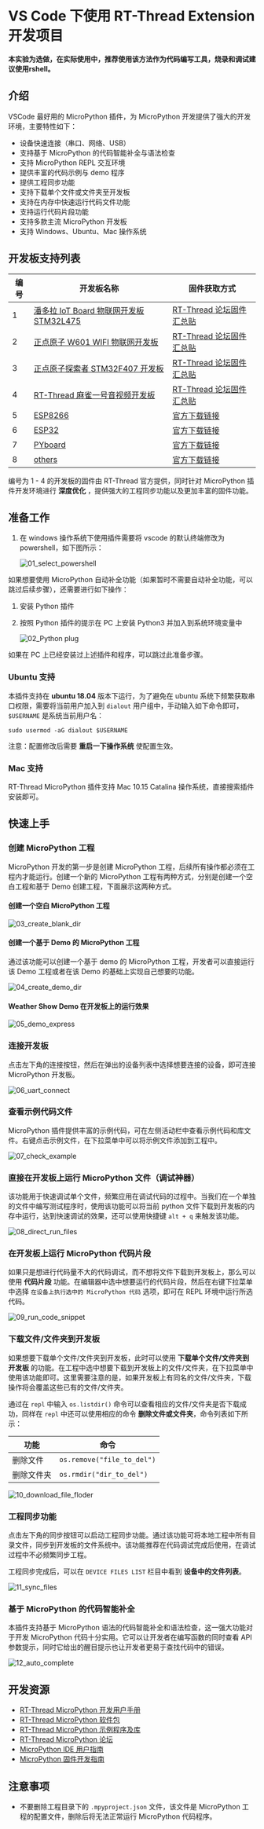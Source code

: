 # **VS Code 下使用 RT-Thread Extension 开发项目**

**本实验为选做，在实际使用中，推荐使用该方法作为代码编写工具，烧录和调试建议使用rshell。**

## 介绍

VSCode 最好用的 MicroPython 插件，为 MicroPython 开发提供了强大的开发环境，主要特性如下：

- 设备快速连接（串口、网络、USB）
- 支持基于 MicroPython 的代码智能补全与语法检查
- 支持 MicroPython REPL 交互环境
- 提供丰富的代码示例与 demo 程序
- 提供工程同步功能
- 支持下载单个文件或文件夹至开发板
- 支持在内存中快速运行代码文件功能
- 支持运行代码片段功能
- 支持多款主流 MicroPython 开发板
- 支持 Windows、Ubuntu、Mac 操作系统

## 开发板支持列表

| 编号 | 开发板名称                                                                                                                                              | 固件获取方式                                                                                                        |
| ---- | ------------------------------------------------------------------------------------------------------------------------------------------------------- | ------------------------------------------------------------------------------------------------------------------- |
| 1    | [潘多拉 IoT Board 物联网开发板 STM32L475](https://item.taobao.com/item.htm?spm=a1z10.5-c-s.w4002-18400369818.12.2ba47ea5PzJxZx&id=583843059625)         | [RT-Thread 论坛固件汇总贴](https://www.rt-thread.org/qa/forum.php?mod=viewthread&tid=12305&page=1&extra=#pid52954)  |
| 2    | [正点原子 W601 WIFI 物联网开发板](https://item.taobao.com/item.htm?spm=a230r.1.14.13.7c5b4a9bS2LYUD&id=602233847745&ns=1&abbucket=17#detail)            | [RT-Thread 论坛固件汇总贴 ](https://www.rt-thread.org/qa/forum.php?mod=viewthread&tid=12305&page=1&extra=#pid52954) |
| 3    | [正点原子探索者 STM32F407 开发板](https://item.taobao.com/item.htm?spm=a1z10.5-c-s.w4002-18400369818.18.569779dc0A3gkT&id=41855882779)                  | [RT-Thread 论坛固件汇总贴](https://www.rt-thread.org/qa/forum.php?mod=viewthread&tid=12305&page=1&extra=#pid52954)  |
| 4    | [RT-Thread 麻雀一号音视频开发板](https://item.taobao.com/item.htm?spm=a1z0k.7385961.1997985097.d4918997.42d74829w5rUfo&id=606684373403&_u=t2dmg8j26111) | [RT-Thread 论坛固件汇总贴](https://www.rt-thread.org/qa/forum.php?mod=viewthread&tid=12305&page=1&extra=#pid52954)  |
| 5    | [ESP8266](http://docs.micropython.org/en/latest/esp8266/quickref.html)                                                                                  | [官方下载链接](https://micropython.org/download#esp8266)                                                            |
| 6    | [ESP32](http://docs.micropython.org/en/latest/esp32/quickref.html)                                                                                      | [官方下载链接](https://micropython.org/download#esp32)                                                              |
| 7    | [PYboard](http://docs.micropython.org/en/latest/pyboard/quickref.html)                                                                                  | [官方下载链接](https://micropython.org/download#pyboard)                                                            |
| 8    | [others](https://micropython.org/download#other)                                                                                                        | [官方下载链接](https://micropython.org/download#other)                                                              |

编号为 1 - 4 的开发板的固件由 RT-Thread 官方提供，同时针对 MicroPython 插件开发环境进行 **深度优化** ，提供强大的工程同步功能以及更加丰富的固件功能。

## 准备工作

1. 在 windows 操作系统下使用插件需要将 vscode 的默认终端修改为 powershell，如下图所示：

   ![01_select_powershell](https://oss-club.rt-thread.org/uploads/20210508/35dbdbecd0c62d645f9a76bebce0920f.gif)

如果想要使用 MicroPython 自动补全功能（如果暂时不需要自动补全功能，可以跳过后续步骤），还需要进行如下操作：

1. 安装 Python 插件

2. 按照 Python 插件的提示在 PC 上安装 Python3 并加入到系统环境变量中

   ![02_Python plug](https://oss-club.rt-thread.org/uploads/20210508/333fdc4c024cc705ecc90783e377e353.png)

如果在 PC 上已经安装过上述插件和程序，可以跳过此准备步骤。

### Ubuntu 支持

本插件支持在 **ubuntu 18.04** 版本下运行，为了避免在 ubuntu 系统下频繁获取串口权限，需要将当前用户加入到 `dialout` 用户组中，手动输入如下命令即可，`$USERNAME` 是系统当前用户名：

```
sudo usermod -aG dialout $USERNAME
```

注意：配置修改后需要 **重启一下操作系统** 使配置生效。

### Mac 支持

RT-Thread MicroPython 插件支持 Mac 10.15 Catalina 操作系统，直接搜索插件安装即可。

## 快速上手

### 创建 MicroPython 工程

MicroPython 开发的第一步是创建 MicroPython 工程，后续所有操作都必须在工程内才能运行。创建一个新的 MicroPython 工程有两种方式，分别是创建一个空白工程和基于 Demo 创建工程，下面展示这两种方式。

#### 创建一个空白 MicroPython 工程

![03_create_blank_dir](https://oss-club.rt-thread.org/uploads/20210508/950d7dea11702fcf6e5dd2b9890e7a4c.gif)

#### 创建一个基于 Demo 的 MicroPython 工程

通过该功能可以创建一个基于 demo 的 MicroPython 工程，开发者可以直接运行该 Demo 工程或者在该 Demo 的基础上实现自己想要的功能。

![04_create_demo_dir](https://oss-club.rt-thread.org/uploads/20210508/879eb964a6b92e101c9f0f2b49edfbb6.gif)

#### Weather Show Demo 在开发板上的运行效果

![05_demo_express](https://oss-club.rt-thread.org/uploads/20210508/01314f6e06c1e8cfa44b9911442aacaa.png)

### 连接开发板

点击左下角的连接按钮，然后在弹出的设备列表中选择想要连接的设备，即可连接 MicroPython 开发板。

![06_uart_connect](https://oss-club.rt-thread.org/uploads/20210508/83fadd402f18ad1b1a3d3dc65b498620.gif)

### 查看示例代码文件

MicroPython 插件提供丰富的示例代码，可在左侧活动栏中查看示例代码和库文件。右键点击示例文件，在下拉菜单中可以将示例文件添加到工程中。

![07_check_example](https://oss-club.rt-thread.org/uploads/20210508/072cea45db8a8ee5ebea3195130318a8.png)

### 直接在开发板上运行 MicroPython 文件（调试神器）

该功能用于快速调试单个文件，频繁应用在调试代码的过程中。当我们在一个单独的文件中编写测试程序时，使用该功能可以将当前 python 文件下载到开发板的内存中运行，达到快速调试的效果，还可以使用快捷键 `alt + q` 来触发该功能。

![08_direct_run_files](https://oss-club.rt-thread.org/uploads/20210508/bfeb64c05d440f9850e49b8cbe606032.gif)

### 在开发板上运行 MicroPython 代码片段

如果只是想进行代码量不大的代码调试，而不想将文件下载到开发板上，那么可以使用 **代码片段** 功能。在编辑器中选中想要运行的代码片段，然后在右键下拉菜单中选择 `在设备上执行选中的 MicroPython 代码` 选项，即可在 REPL 环境中运行所选代码。

![09_run_code_snippet](https://oss-club.rt-thread.org/uploads/20210508/14e1a5c8509ddce884b3bbdafa42d757.gif)

### 下载文件/文件夹到开发板

如果想要下载单个文件/文件夹到开发板，此时可以使用 **下载单个文件/文件夹到开发板** 的功能。在工程中选中想要下载到开发板上的文件/文件夹，在下拉菜单中使用该功能即可。这里需要注意的是，如果开发板上有同名的文件/文件夹，下载操作将会覆盖这些已有的文件/文件夹。

通过在 `repl` 中输入 `os.listdir()` 命令可以查看相应的文件/文件夹是否下载成功，同样在 `repl` 中还可以使用相应的命令 **删除文件或文件夹**，命令列表如下所示：

| 功能       | 命令                       |
| ---------- | -------------------------- |
| 删除文件   | `os.remove("file_to_del")` |
| 删除文件夹 | `os.rmdir("dir_to_del")`   |

![10_download_file_floder](https://oss-club.rt-thread.org/uploads/20210508/982b0a1c18d9990f5f5f3b64b4c237b5.gif)

### 工程同步功能

点击左下角的同步按钮可以启动工程同步功能。通过该功能可将本地工程中所有目录文件，同步到开发板的文件系统中。该功能推荐在代码调试完成后使用，在调试过程中不必频繁同步工程。

工程同步完成后，可以在 `DEVICE FILES LIST` 栏目中看到 **设备中的文件列表**。

![11_sync_files](https://oss-club.rt-thread.org/uploads/20210508/952968a08e389d66693f29865ab9f8ed.gif)

### 基于 MicroPython 的代码智能补全

本插件支持基于 MicroPython 语法的代码智能补全和语法检查，这一强大功能对于开发 MicroPython 代码十分实用。它可以让开发者在编写函数的同时查看 API 参数提示，同时它给出的醒目提示也让开发者更易于查找代码中的错误。

![12_auto_complete](https://oss-club.rt-thread.org/uploads/20210508/bf264e633145644b4275bce599693422.gif)

## 开发资源

- [RT-Thread MicroPython 开发用户手册](https://www.rt-thread.org/document/site/submodules/micropython/docs/)
- [RT-Thread MicroPython 软件包](https://github.com/RT-Thread-packages/micropython)
- [RT-Thread MicroPython 示例程序及库](https://github.com/RT-Thread/mpy-snippets)
- [RT-Thread MicroPython 论坛](https://www.rt-thread.org/qa/forum.php?mod=forumdisplay&fid=2&filter=typeid&typeid=20)
- [MicroPython IDE 用户指南](https://www.rt-thread.org/document/site/submodules/micropython/docs/MicroPythonPlug-in/MicroPython_IDE_User_Manual/)
- [MicroPython 固件开发指南](https://www.rt-thread.org/document/site/submodules/micropython/docs/MicroPythonPlug-in/MicroPython_Firmware_Development_Guide/)

## 注意事项

- 不要删除工程目录下的 `.mpyproject.json` 文件，该文件是 MicroPython 工程的配置文件，删除后将无法正常运行 MicroPython 代码程序。
